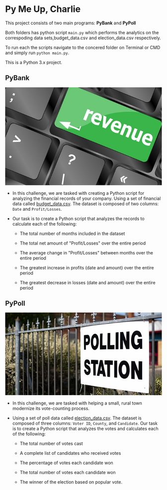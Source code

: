 # Py Me Up, Charlie

This project consists of two main programs: **PyBank** and **PyPoll** 

Both folders has python script `main.py` which performs the analytics on the correspoding data sets,budget_data.csv and election_data.csv respectively.

To run each the scripts navigate to the concered folder on Terminal or CMD and simply run `python main.py`.

This is a Python 3.x project. 

## PyBank

![Revenue](Images/revenue-per-lead.jpg)

* In this challenge, we are tasked with creating a Python script for analyzing the financial records of your company. Using a set of financial data called [budget_data.csv](Resources/budget_data.csv). The dataset is composed of two columns: `Date` and `Profit/Losses`.

* Our task is to create a Python script that analyzes the records to calculate each of the following:

  * The total number of months included in the dataset

  * The total net amount of "Profit/Losses" over the entire period

  * The average change in "Profit/Losses" between months over the entire period

  * The greatest increase in profits (date and amount) over the entire period

  * The greatest decrease in losses (date and amount) over the entire period

## PyPoll

![Vote-Counting](Images/Vote_counting.jpg)

* In this challenge, we are tasked with helping a small, rural town modernize its vote-counting process.

* Using a set of poll data called [election_data.csv](Resources/election_data.csv). The dataset is composed of three columns: `Voter ID`, `County`, and `Candidate`. Our task is to create a Python script that analyzes the votes and calculates each of the following:

  * The total number of votes cast

  * A complete list of candidates who received votes

  * The percentage of votes each candidate won

  * The total number of votes each candidate won

  * The winner of the election based on popular vote.
